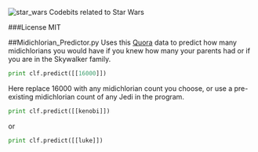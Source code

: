 ![star_wars](https://cloud.githubusercontent.com/assets/5069354/19361445/8a1db59c-9137-11e6-82cc-dddc4271b407.png)
Codebits related to Star Wars

###License
MIT

##Midichlorian_Predictor.py
Uses this [Quora](https://www.quora.com/What-is-Luke-Skywalkers-midichlorian-count-How-does-his-count-compare-to-other-Jedis)
data to predict how many midichlorians you would have if you knew how many your parents had or if you are in the Skywalker family.
```python
print clf.predict([[16000]])
```
Here replace 16000 with any midichlorian count you choose, or use a pre-existing midichlorian count of any Jedi in the program.
```python
print clf.predict([[kenobi]])
```
or
```python
print clf.predict([[luke]])
```
